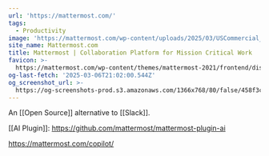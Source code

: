 ```yaml
---
url: 'https://mattermost.com/'
tags:
  - Productivity
image: 'https://mattermost.com/wp-content/uploads/2025/03/USCommercial_1200x628_V2.png'
site_name: Mattermost.com
title: Mattermost | Collaboration Platform for Mission Critical Work
favicon: >-
  https://mattermost.com/wp-content/themes/mattermost-2021/frontend/dist/img/favicon/v2/favicon-32x32.png
og-last-fetch: '2025-03-06T21:02:00.544Z'
og_screenshot_url: >-
  https://og-screenshots-prod.s3.amazonaws.com/1366x768/80/false/458f3c54b00e63ea7395c90e36211f1cfd4a8a0b05a0fd86a7f073e9d3fb818b.jpeg
---
```




An [[Open Source]] alternative to [[Slack]]. 

[[AI Plugin]]: https://github.com/mattermost/mattermost-plugin-ai

https://mattermost.com/copilot/
